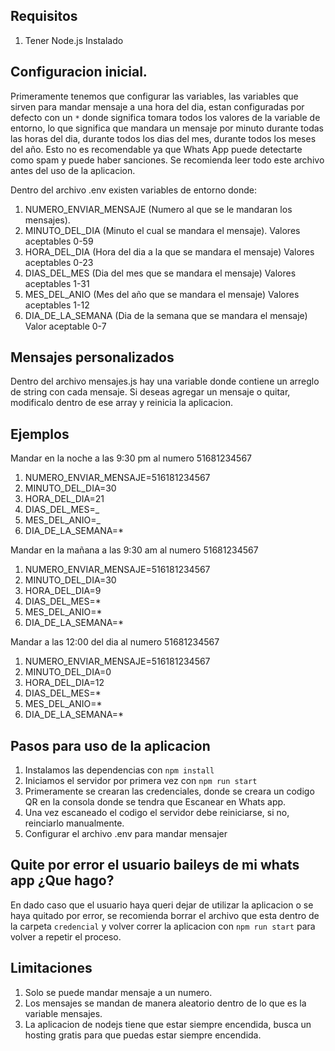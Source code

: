 ## Requisitos

1. Tener Node.js Instalado

## Configuracion inicial.

Primeramente tenemos que configurar las variables, las variables que sirven para mandar mensaje a una hora del dia, estan configuradas por defecto con un `*` donde significa tomara todos los valores de la variable de entorno, lo que significa que mandara un mensaje por minuto durante todas las horas del dia, durante todos los dias del mes, durante todos los meses del año. Esto no es recomendable ya que Whats App puede detectarte como spam y puede haber sanciones. Se recomienda leer todo este archivo antes del uso de la aplicacion.

Dentro del archivo .env existen variables de entorno donde:

1. NUMERO_ENVIAR_MENSAJE (Numero al que se le mandaran los mensajes).
2. MINUTO_DEL_DIA (Minuto el cual se mandara el mensaje). Valores aceptables 0-59
3. HORA_DEL_DIA (Hora del dia a la que se mandara el mensaje) Valores aceptables 0-23
4. DIAS_DEL_MES (Dia del mes que se mandara el mensaje) Valores aceptables 1-31
5. MES_DEL_ANIO (Mes del año que se mandara el mensaje) Valores aceptables 1-12
6. DIA_DE_LA_SEMANA (Dia de la semana que se mandara el mensaje) Valor aceptable 0-7

## Mensajes personalizados

Dentro del archivo mensajes.js hay una variable donde contiene un arreglo de string con cada mensaje.
Si deseas agregar un mensaje o quitar, modificalo dentro de ese array y reinicia la aplicacion.

## Ejemplos

Mandar en la noche a las 9:30 pm al numero 51681234567
1. NUMERO_ENVIAR_MENSAJE=516181234567
2. MINUTO_DEL_DIA=30
3. HORA_DEL_DIA=21
4. DIAS_DEL_MES=_
5. MES_DEL_ANIO=_
6. DIA_DE_LA_SEMANA=\*

Mandar en la mañana a las 9:30 am al numero 51681234567
1. NUMERO_ENVIAR_MENSAJE=516181234567
2. MINUTO_DEL_DIA=30
3. HORA_DEL_DIA=9
4. DIAS_DEL_MES=\*
5. MES_DEL_ANIO=\*
6. DIA_DE_LA_SEMANA=\*

Mandar a las 12:00 del dia al numero 51681234567
1. NUMERO_ENVIAR_MENSAJE=516181234567
2. MINUTO_DEL_DIA=0
3. HORA_DEL_DIA=12
4. DIAS_DEL_MES=\*
5. MES_DEL_ANIO=\*
6. DIA_DE_LA_SEMANA=\*

## Pasos para uso de la aplicacion

1. Instalamos las dependencias con `npm install`
2. Iniciamos el servidor por primera vez con `npm run start`
3. Primeramente se crearan las credenciales, donde se creara un codigo QR en la consola donde se tendra que Escanear en Whats app.
4. Una vez escaneado el codigo el servidor debe reiniciarse, si no, reinciarlo manualmente.
5. Configurar el archivo .env para mandar mensajer

## Quite por error el usuario baileys de mi whats app ¿Que hago?

En dado caso que el usuario haya queri dejar de utilizar la aplicacion o se haya quitado por error,
se recomienda borrar el archivo que esta dentro de la carpeta `credencial` y volver correr la aplicacion con `npm run start` para volver a repetir el proceso.

## Limitaciones

1. Solo se puede mandar mensaje a un numero.
2. Los mensajes se mandan de manera aleatorio dentro de lo que es la variable mensajes.
3. La aplicacion de nodejs tiene que estar siempre encendida, busca un hosting gratis para que puedas estar siempre encendida.
